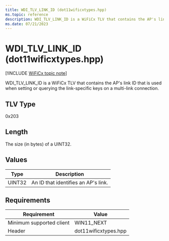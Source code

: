 ```yaml
---
title: WDI_TLV_LINK_ID (dot11wificxtypes.hpp)
ms.topic: reference
description: WDI_TLV_LINK_ID is a WiFiCx TLV that contains the AP's link ID that is used when setting or querying the link-specific keys on a multi-link connection.
ms.date: 07/21/2023
---
```


# WDI_TLV_LINK_ID (dot11wificxtypes.hpp)

[!INCLUDE [WiFiCx topic note](../includes/wificx-version-warning.md)]

WDI_TLV_LINK_ID is a WiFiCx TLV that contains the AP's link ID that is used when setting or querying the link-specific keys on a multi-link connection.

## TLV Type

0x203

## Length

The size (in bytes) of a UINT32.

## Values

| Type | Description |
|-----------------|-----------------|
| UINT32 | An ID that identifies an AP's link. |

## Requirements

|Requirement|Value|
|--- |--- |
|Minimum supported client|WIN11_NEXT|
|Header|dot11wificxtypes.hpp|

